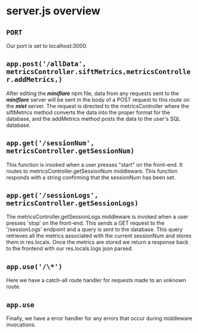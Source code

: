# server.js overview

## `PORT`

Our port is set to localhost:3000.

## `app.post('/allData', metricsController.siftMetrics,metricsController.addMetrics,)`

After editing the **_miniflare_** npm file, data from any requests sent to the **_miniflare_** server will be sent in the body of a POST request to this route on the **_mist_** server. The request is directed to the metricsController where the siftMetrics method converts the data into the proper format for the database, and the addMetrics method posts the data to the user's SQL database.

## `app.get('/sessionNum', metricsController.getSessionNum)`

This function is invoked when a user presses "start" on the front-end. It routes to metricsController.getSessionNum middleware. This function responds with a string confirming that the sessionNum has been set.

## `app.get('/sessionLogs', metricsController.getSessionLogs)`

The metricsController.getSessionLogs middleware is invoked when a user presses 'stop' on the front-end. This sends a GET request to the '/sessionLogs' endpoint and a query is sent to the database. This query retrieves all the metrics associated with the current sessionNum and stores them in res.locals. Once the metrics are stored we return a response back to the frontend with our res.locals.logs json parsed.

## `app.use('/\*')`

Here we have a catch-all route handler for requests made to an unknown route.

## `app.use`

Finally, we have a error handler for any errors that occur during middleware invocations.
